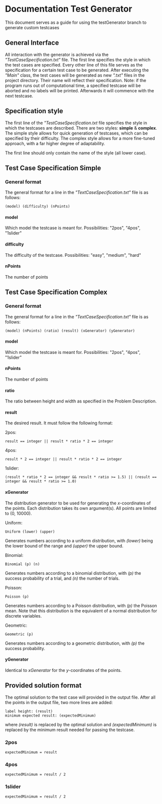 # Documentation Test Generator
This document serves as a guide for using the testGenerator branch to generate custom testcases
## General Interface
All interaction with the generator is achieved via the *"TestCaseSpecification.txt"* file.
The first line specifies the style in which the test cases are specified.
Every other line of this file serves as the specification for a certain test case to be generated.
After executing the *"Main"* class, the test cases will be generated as new *".txt"* files in the project directory.
Their name will reflect their specification. Note: if the program runs out of computational time, a specified testcase
will be aborted and no labels will be printed. Afterwards it will commence with the next testcase.

## Specification style
The first line of the *"TestCaseSpecification.txt* file specifies the style in which the testcases are described.
There are two styles: **simple** & **complex**.  
The simple style allows for quick generation of testcases, which can be specified by their difficulty.
The complex style allows for a more fine-tuned approach, with a far higher degree of adaptability.

The first line should only contain the name of the style (all lower case).

## Test Case Specification Simple
### General format
The general format for a line in the *"TextCaseSpecification.txt"* file is as follows:
```
(model) (difficulty) (nPoints)
``` 
#### model
Which model the testcase is meant for. Possibilities: "2pos", "4pos", "1slider"

#### difficulty
The difficulty of the testcase. Possibilities: "easy", "medium", "hard"

#### nPoints
The number of points


## Test Case Specification Complex
### General format
The general format for a line in the *"TextCaseSpecification.txt"* file is as follows:
```
(model) (nPoints) (ratio) (result) (xGenerator) (yGenerator)
``` 
#### model
Which model the testcase is meant for. Possibilities: "2pos", "4pos", "1slider"

#### nPoints
The number of points

#### ratio
The ratio between height and width as specified in the Problem Description.

#### result
The desired result. It must follow the following format:

2pos: 
```
result == integer || result * ratio * 2 == integer
```
4pos:
```
result * 2 == integer || result * ratio * 2 == integer
```
1slider:
```
(result * ratio * 2 == integer && result * ratio >= 1.5) || (result == integer && result * ratio >= 1.0)
```

#### xGenerator
The distribution generator to be used for generating the *x*-coordinates of the points.
Each distribution takes its own argument(s). 
All points are limited to (0, 10000).

Uniform:
```
Uniform (lower) (upper)
```
Generates numbers according to a uniform distribution, with *(lower)* being the lower bound of the range and *(upper)* the upper bound.


Binomial:
```
Binomial (p) (n)
```
Generates numbers according to a binomial distribution, with *(p)* the success probability of a trial, and *(n)* the number of trials.

Poisson:
```
Poisson (p)
```
Generates numbers according to a Poisson distribution, with *(p)* the Poisson mean. Note that this distribution is the equivalent of a normal distribution for discrete variables.

Geometric:
```
Geometric (p)
```
Generates numbers according to a geometric distribution, with *(p)* the success probability.

#### yGenerator
Identical to *xGenerator* for the *y*-coordinates of the points.

## Provided solution format
The optimal solution to the test case will provided in the output file. After all the points in the output file,
two more lines are added:

```
label height: (result)
minimum expected result: (expectedMinimum) 
```
where *(result)* is replaced by the optimal solution and *(expectedMinimum)* is replaced by the minimum result needed for passing the testcase.

### 2pos
```
expectedMinimum = result
```
### 4pos
```
expectedMinimum = result / 2
```
### 1slider
```
expectedMinimum = result / 2
```    
